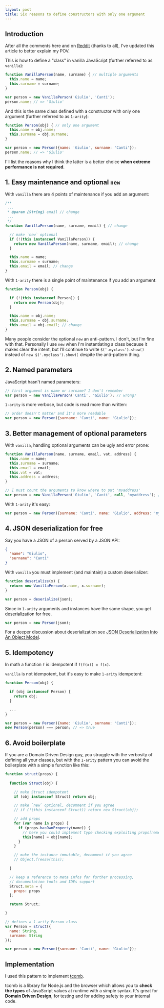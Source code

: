 ```yaml
---
layout: post
title: Six reasons to define constructors with only one argument
---
```


## Introduction

After all the comments here and on [Reddit](http://www.reddit.com/r/javascript/comments/2hezdw/six_reasons_to_define_constructors_with_only_one/) (thanks to all), I've updated this article to better explain my POV.

This is how to define a "class" in vanilla JavaScript (further referred to as `vanilla`):

```js
function VanillaPerson(name, surname) { // multiple arguments
  this.name = name;
  this.surname = surname;
}

var person = new VanillaPerson('Giulio', 'Canti');
person.name; // => 'Giulio'
```

And this is the same class defined with a constructor with only one argument (further referred to as `1-arity`):

```js
function Person(obj) { // only one argument
  this.name = obj.name;
  this.surname = obj.surname;
}

var person = new Person({name: 'Giulio', surname: 'Canti'});
person.name; // => 'Giulio'
```

I'll list the reasons why I think the latter is a better choice **when extreme performance is not required**.

## 1. Easy maintenance and optional `new`

With `vanilla` there are 4 points of maintenance if you add an argument:

```js
/**
 ...
 * @param {String} email // change
 ...
 */
function VanillaPerson(name, surname, email) { // change

  // make `new` optional
  if (!(this instanceof VanillaPerson)) {
    return new VanillaPerson(name, surname, email); // change
  }

  this.name = name;
  this.surname = surname;
  this.email = email; // change
}
```

With `1-arity` there is a single point of maintenance if you add an argument:


```js
function Person(obj) {

  if (!(this instanceof Person)) {
    return new Person(obj);
  }

  this.name = obj.name;
  this.surname = obj.surname;
  this.email = obj.email; // change
}
```

Many people consider the optional `new` an anti-pattern. I don't, but I'm fine with that.
Personally I use `new` when I'm instantiating a class because it makes clear the intent, but
I'll continue to write `$('.myclass').show()` instead of `new $('.myclass').show()` despite the anti-pattern thing.


## 2. Named parameters

JavaScript hasn't named parameters:

```js
// first argument is name or surname? I don't remember
var person = new VanillaPerson('Canti', 'Giulio'); // wrong!
```

`1-arity` is more verbose, but code is read more than written:

```js
// order doesn't matter and it's more readable
var person = new Person({surname: 'Canti', name: 'Giulio'});
```

## 3. Better management of optional parameters

With `vanilla`, handling optional arguments can be ugly and error prone:

```js
function VanillaPerson(name, surname, email, vat, address) {
  this.name = name;
  this.surname = surname;
  this.email = email;
  this.vat = vat;
  this.address = address;
}

// I must count the arguments to know where to put 'myaddress'
var person = new VanillaPerson('Giulio', 'Canti', null, 'myaddress'); // wrong!
```

With `1-arity` it's easy:

```js
var person = new Person({surname: 'Canti', name: 'Giulio', address: 'myaddress'});
```

## 4. JSON deserialization for free

Say you have a JSON of a person served by a JSON API:

```json
{
  "name": "Giulio",
  "surname": "Canti"
}
```

With `vanilla` you must implement (and maintain) a custom deserializer:

```js
function deserialize(x) {
  return new VanillaPerson(x.name, x.surname);
}

var person = deserialize(json);
```

Since in `1-arity` arguments and instances have the same shape, you get
deserialization for free. 

```js
var person = new Person(json);
```

For a deeper discussion about deserialization see [JSON Deserialization Into An Object Model](http://gcanti.github.io/2014/09/12/json-deserialization-into-an-object-model.html).

## 5. Idempotency

In math a function `f` is idempotent if `f(f(x)) = f(x)`.

`vanilla` is not idempotent, but it's easy to make `1-arity` idempotent:

```js
function Person(obj) {

  if (obj instanceof Person) {
    return obj;
  }

  ...
}

var person = new Person({name: 'Giulio', surname: 'Canti'});
new Person(person) === person; // => true
```

## 6. Avoid boilerplate

If you are a Domain Driven Design guy, you struggle with the verbosity of defining
all your classes, but with the `1-arity` pattern you can avoid the boilerplate with a simple function like this:

```js
function struct(props) {
  
  function Struct(obj) {

    // make Struct idempotent
    if (obj instanceof Struct) return obj;

    // make `new` optional, decomment if you agree
    // if (!(this instanceof Struct)) return new Struct(obj);

    // add props
    for (var name in props) {
      if (props.hasOwnProperty(name)) {
        // here you could implement type checking exploiting props[name]
        this[name] = obj[name];
      }
    }

    // make the instance immutable, decomment if you agree
    // Object.freeze(this);

  }

  // keep a reference to meta infos for further processing, 
  // documentation tools and IDEs support
  Struct.meta = {
    props: props
  };

  return Struct;

}

// defines a 1-arity Person class
var Person = struct({
  name: String,
  surname: String
});

var person = new Person({surname: 'Canti', name: 'Giulio'});
```

## Implementation

I used this pattern to implement [tcomb](https://github.com/gcanti). 

tcomb is a library for Node.js and the browser which allows you to **check the types** of 
JavaScript values at runtime with a simple syntax. It's great for **Domain Driven Design**, 
for testing and for adding safety to your internal code. 


